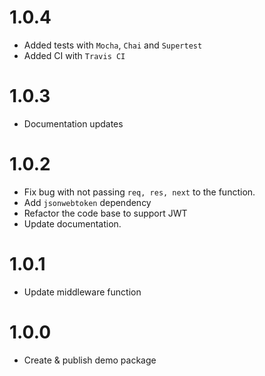 # 1.0.4

- Added tests with `Mocha`, `Chai` and `Supertest`
- Added CI with `Travis CI`

# 1.0.3

- Documentation updates

# 1.0.2

- Fix bug with not passing `req, res, next` to the function.
- Add `jsonwebtoken` dependency
- Refactor the code base to support JWT
- Update documentation.

# 1.0.1

- Update middleware function

# 1.0.0

- Create & publish demo package
